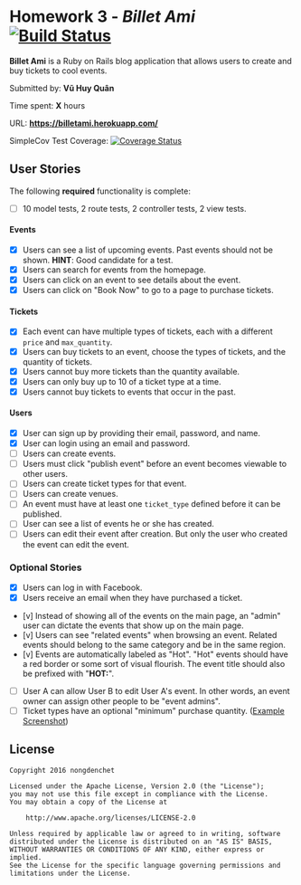 # Homework 3 - *Billet Ami* [![Build Status](https://travis-ci.org/nongdenchet/coder_ticket.svg?branch=master)](https://travis-ci.org/nongdenchet/coder_ticket)

**Billet Ami** is a Ruby on Rails blog application that allows users to create and buy tickets to cool events. 

Submitted by: **Vũ Huy Quân**

Time spent: **X** hours

URL: **https://billetami.herokuapp.com/**

SimpleCov Test Coverage: [![Coverage Status](https://coveralls.io/repos/github/nongdenchet/coder_ticket/badge.svg?branch=master)](https://coveralls.io/github/nongdenchet/coder_ticket?branch=master)

## User Stories

The following **required** functionality is complete:

* [ ] 10 model tests, 2 route tests, 2 controller tests, 2 view tests.

#### Events

* [x] Users can see a list of upcoming events. Past events should not be shown. **HINT**: Good candidate for a test.
* [x] Users can search for events from the homepage.
* [x] Users can click on an event to see details about the event. 
* [x] Users can click on "Book Now" to go to a page to purchase tickets.

#### Tickets

* [x] Each event can have multiple types of tickets, each with a different `price` and `max_quantity`. 
* [x] Users can buy tickets to an event, choose the types of tickets, and the quantity of tickets.
* [x] Users cannot buy more tickets than the quantity available.
* [x] Users can only buy up to 10 of a ticket type at a time.
* [x] Users cannot buy tickets to events that occur in the past. 

#### Users

* [x] User can sign up by providing their email, password, and name. 
* [x] User can login using an email and password. 
* [ ] Users can create events. 
* [ ] Users must click "publish event" before an event becomes viewable to other users. 
* [ ] Users can create ticket types for that event. 
* [ ] Users can create venues.
* [ ] An event must have at least one `ticket_type` defined before it can be published. 
* [ ] User can see a list of events he or she has created.
* [ ] Users can edit their event after creation. But only the user who created the event can edit the event. 

### Optional Stories

* [x] Users can log in with Facebook.
* [x] Users receive an email when they have purchased a ticket.
* [v] Instead of showing all of the events on the main page, an "admin" user can dictate the events that show up on the main page.
* [v] Users can see "related events" when browsing an event. Related events should belong to the same category and be in the same region.
* [v] Events are automatically labeled as "Hot". "Hot" events should have a red border or some sort of visual flourish. The event title should also be prefixed with "**HOT:**".
* [ ] User A can allow User B to edit User A's event. In other words, an event owner can assign other people to be "event admins". 
* [ ] Ticket types have an optional "minimum" purchase quantity. ([Example Screenshot](http://i.imgur.com/DOYtAR0.png))

## License

    Copyright 2016 nongdenchet

    Licensed under the Apache License, Version 2.0 (the "License");
    you may not use this file except in compliance with the License.
    You may obtain a copy of the License at

        http://www.apache.org/licenses/LICENSE-2.0

    Unless required by applicable law or agreed to in writing, software
    distributed under the License is distributed on an "AS IS" BASIS,
    WITHOUT WARRANTIES OR CONDITIONS OF ANY KIND, either express or implied.
    See the License for the specific language governing permissions and
    limitations under the License.

